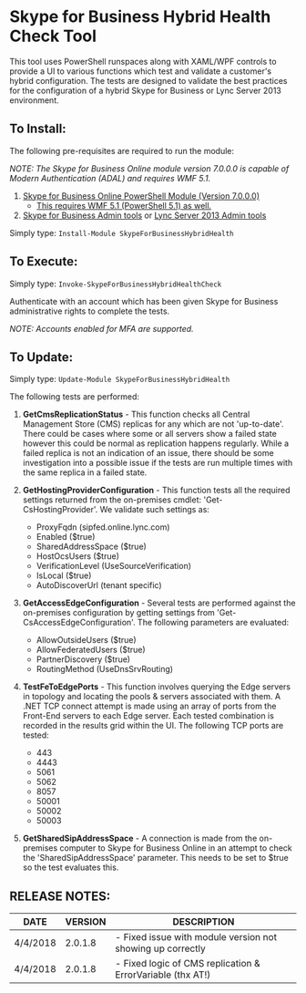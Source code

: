 # Skype for Business Hybrid Health Check Tool

This tool uses PowerShell runspaces along with XAML/WPF controls to provide a UI to various functions which test and validate a customer's hybrid configuration. The tests are designed to validate the best practices for the configuration of a hybrid Skype for Business or Lync Server 2013 environment.

## To Install:

The following pre-requisites are required to run the module:

*NOTE: The Skype for Business Online module version 7.0.0.0 is capable of Modern Authentication (ADAL) and requires WMF 5.1.*

1. [Skype for Business Online PowerShell Module (Version 7.0.0.0)](https://www.microsoft.com/en-us/download/details.aspx?id=39366)
    - [This requires WMF 5.1 (PowerShell 5.1) as well.](https://www.microsoft.com/en-us/download/details.aspx?id=54616)
2. [Skype for Business Admin tools](https://technet.microsoft.com/en-ca/library/dn933921.aspx) or [Lync Server 2013 Admin tools](https://technet.microsoft.com/en-us/library/gg398665(v=ocs.15).aspx)

Simply type: `Install-Module SkypeForBusinessHybridHealth`

## To Execute:
Simply type: `Invoke-SkypeForBusinessHybridHealthCheck`

Authenticate with an account which has been given Skype for Business administrative rights to complete the tests. 

*NOTE: Accounts enabled for MFA are supported.*

## To Update:
Simply type: `Update-Module SkypeForBusinessHybridHealth`

The following tests are performed:

1. **GetCmsReplicationStatus** - This function checks all Central Management Store (CMS) replicas for any which are not 'up-to-date'. There could be cases where some or all servers show a failed state however this could be normal as replication happens regularly. While a failed replica is not an indication of an issue, there should be some investigation into a possible issue if the tests are run multiple times with the same replica in a failed state. 

2. **GetHostingProviderConfiguration** - This function tests all the required settings returned from the on-premises cmdlet: 'Get-CsHostingProvider'. We validate such settings as:
    - ProxyFqdn (sipfed.online.lync.com)
    - Enabled ($true)
    - SharedAddressSpace ($true)
    - HostOcsUsers ($true)
    - VerificationLevel (UseSourceVerification)
    - IsLocal ($true)
    - AutoDiscoverUrl (tenant specific)

3. **GetAccessEdgeConfiguration** - Several tests are performed against the on-premises configuration by getting settings from 'Get-CsAccessEdgeConfiguration'. The following parameters are evaluated:
    - AllowOutsideUsers ($true)
    - AllowFederatedUsers ($true)
    - PartnerDiscovery ($true)
    - RoutingMethod (UseDnsSrvRouting)

4. **TestFeToEdgePorts** - This function involves querying the Edge servers in topology and locating the pools & servers associated with them. A .NET TCP connect attempt is made using an array of ports from the Front-End servers to each Edge server. Each tested combination is recorded in the results grid within the UI. The following TCP ports are tested:
    - 443
    - 4443
    - 5061
    - 5062
    - 8057
    - 50001
    - 50002
    - 50003

5. **GetSharedSipAddressSpace** - A connection is made from the on-premises computer to Skype for Business Online in an attempt to check the 'SharedSipAddressSpace' parameter. This needs to be set to $true so the test evaluates this.

## RELEASE NOTES:

| DATE | VERSION | DESCRIPTION | 
| ---- | ------- | ----------- | 
| 4/4/2018 | 2.0.1.8 | - Fixed issue with module version not showing up correctly
| 4/4/2018 | 2.0.1.8 | - Fixed logic of CMS replication & ErrorVariable (thx AT!)